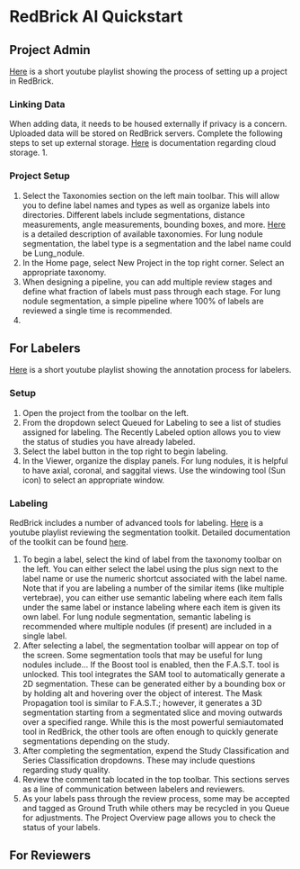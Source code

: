# RedBrick AI Quickstart

## Project Admin
[Here](https://www.youtube.com/watch?v=J0Wf1Kvhfv0&list=PLjI4V6WYNAySdSCPx0oI1pMo9hhrr7OA5) is a short youtube playlist showing the process of setting up a project in RedBrick.

### Linking Data
When adding data, it needs to be housed externally if privacy is a concern. Uploaded data will be stored on RedBrick servers. Complete the following steps to set up external storage. [Here](https://docs.redbrickai.com/importing-data/import-cloud-data) is documentation regarding cloud storage. 
1. 

### Project Setup
1. Select the Taxonomies section on the left main toolbar. This will allow you to define label names and types as well as organize labels into directories. Different labels include segmentations, distance measurements, angle measurements, bounding boxes, and more. [Here](https://docs.redbrickai.com/projects/taxonomies) is a detailed description of available taxonomies. For lung nodule segmentation, the label type is a segmentation and the label name could be Lung_nodule.
1. In the Home page, select New Project in the top right corner. Select an appropriate taxonomy.
1. When designing a pipeline, you can add multiple review stages and define what fraction of labels must pass through each stage. For lung nodule segmentation, a simple pipeline where 100% of labels are reviewed a single time is recommended.
1. 
 
## For Labelers
[Here](https://www.youtube.com/watch?v=cl7oTHeIhsc&list=PLjI4V6WYNAyS9PGIYVabokPNri_wLeYAQ) is a short youtube playlist showing the annotation process for labelers.

### Setup
1. Open the project from the toolbar on the left.
1. From the dropdown select Queued for Labeling to see a list of studies assigned for labeling. The Recently Labeled option allows you to view the status of studies you have already labeled.  
1. Select the label button in the top right to begin labeling.
1. In the Viewer, organize the display panels. For lung nodules, it is helpful to have axial, coronal, and saggital views. Use the windowing tool (Sun icon) to select an appropriate window.

### Labeling
RedBrick includes a number of advanced tools for labeling. [Here](https://www.youtube.com/watch?v=wsDFtPv64IM&list=PLjI4V6WYNAyTuh9PWDKF_N8k2lEdD47qz) is a youtube playlist reviewing the segmentation toolkit. Detailed documentation of the toolkit can be found [here](https://docs.redbrickai.com/annotation-and-viewer/segmentation/segmentation-tools).
1. To begin a label, select the kind of label from the taxonomy toolbar on the left. You can either select the label using the plus sign next to the label name or use the numeric shortcut associated with the label name. Note that if you are labeling a number of the similar items (like multiple vertebrae), you can either use semantic labeling where each item falls under the same label or instance labeling where each item is given its own label. For lung nodule segmentation, semantic labeling is recommended where multiple nodules (if present) are included in a single label.
1. After selecting a label, the segmentation toolbar will appear on top of the screen. Some segmentation tools that may be useful for lung nodules include... If the Boost tool is enabled, then the F.A.S.T. tool is unlocked. This tool integrates the SAM tool to automatically generate a 2D segmentation. These can be generated either by a bounding box or by holding alt and hovering over the object of interest. The Mask Propagation tool is similar to F.A.S.T.; however, it generates a 3D segmentation starting from a segmentated slice and moving outwards over a specified range. While this is the most powerful semiautomated tool in RedBrick, the other tools are often enough to quickly generate segmentations depending on the study.
1. After completing the segmentation, expend the Study Classification and Series Classification dropdowns. These may include questions regarding study quality.
1. Review the comment tab located in the top toolbar. This sections serves as a line of communication between labelers and reviewers.
1. As your labels pass through the review process, some may be accepted and tagged as Ground Truth while others may be recycled in you Queue for adjustments. The Project Overview page allows you to check the status of your labels. 

## For Reviewers
